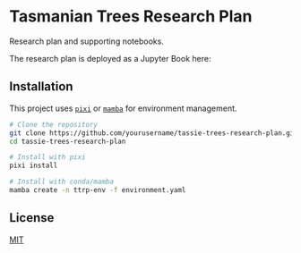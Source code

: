 # Tasmanian Trees Research Plan

Research plan and supporting notebooks.

The research plan is deployed as a Jupyter Book here: [](peterwjacko.github.io/tassie-trees-research-plan/)

## Installation

This project uses [`pixi`](https://github.com/prefix-dev/pixi) or [`mamba`](https://github.com/conda-forge/miniforge) for environment management.

```bash
# Clone the repository
git clone https://github.com/yourusername/tassie-trees-research-plan.git
cd tassie-trees-research-plan

# Install with pixi
pixi install

# Install with conda/mamba
mamba create -n ttrp-env -f environment.yaml
```

## License

[MIT](LICENSE)

